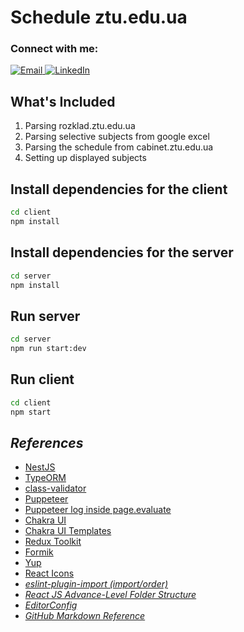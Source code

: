 <h1>Schedule ztu.edu.ua</h1>

<h3>Connect with me:</h3>

<a href="mailto:oleksandr.zwick@gmail.com" title="Email">
  <img alt="Email"
       src="https://cdn.icon-icons.com/icons2/72/PNG/32/email_14410.png"
  />
</a>
<a href="https://www.linkedin.com/in/oleksandr-tsvik/" title="LinkedIn">
  <img alt="LinkedIn"
       src="https://cdn.icon-icons.com/icons2/99/PNG/32/linkedin_socialnetwork_17441.png"
  />
</a>

<h2>What's Included</h2>

<ol>
  <li>Parsing rozklad.ztu.edu.ua</li>
  <li>Parsing selective subjects from google excel</li>
  <li>Parsing the schedule from cabinet.ztu.edu.ua</li>
  <li>Setting up displayed subjects</li>
</ol>

<h2>Install dependencies for the client</h2>

```sh
cd client
npm install
```

<h2>Install dependencies for the server</h2>

```sh
cd server
npm install
```

<h2>Run server</h2>

```sh
cd server
npm run start:dev
```

<h2>Run client</h2>

```sh
cd client
npm start
```

<h2><i>References</i></h2>

<ul>
  <li><a href="https://docs.nestjs.com/">NestJS</a></li>
  <li><a href="https://typeorm.io/">TypeORM</a></li>
  <li><a href="https://github.com/typestack/class-validator#readme">class-validator</a></li>
  <li><a href="https://pptr.dev/">Puppeteer</a></li>
  <li><a href="https://stackoverflow.com/questions/46198527/puppeteer-log-inside-page-evaluate">Puppeteer log inside page.evaluate</a></li>
  <li><a href="https://chakra-ui.com/">Chakra UI</a></li>
  <li><a href="https://chakra-templates.dev/">Chakra UI Templates</a></li>
  <li><a href="https://redux-toolkit.js.org/">Redux Toolkit</a></li>
  <li><a href="https://formik.org/">Formik</a></li>
  <li><a href="https://github.com/jquense/yup#yup">Yup</a></li>
  <li><a href="https://react-icons.github.io/react-icons">React Icons</a></li>

  <li>
    <a href="https://github.com/import-js/eslint-plugin-import/blob/main/docs/rules/order.md">
      <i>eslint-plugin-import (import/order)</i>
    </a>
  </li>
  <li>
    <a href="https://github.com/ahsan-chy/React-JS-Advance-Folder-Structure/tree/master">
      <i>React JS Advance-Level Folder Structure</i>
    </a>
  </li>
  <li><a href="https://editorconfig.org/"><i>EditorConfig</i></a></li>
  <li>
    <a href="https://gist.github.com/ChrisTollefson/a3af6d902a74a0afd1c2d79aadc9bb3f#file-1_markup-md">
        <i>GitHub Markdown Reference</i>
    </a>
  </li>
</ul>
